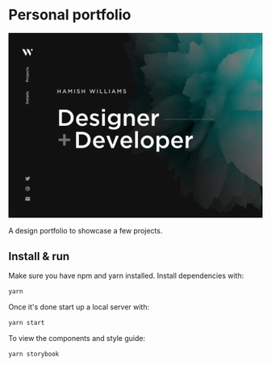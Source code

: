 # Personal portfolio

![Site preview](/public/social-image.png)

A design portfolio to showcase a few projects.

## Install & run

Make sure you have npm and yarn installed. Install dependencies with:

```bash
yarn
```

Once it's done start up a local server with:

```bash
yarn start
```

To view the components and style guide:

```bash
yarn storybook
```
